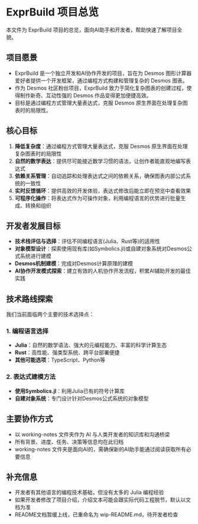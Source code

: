 # ExprBuild 项目总览

本文件为 ExprBuild 项目的总览，面向AI助手和开发者，帮助快速了解项目全貌。

## 项目愿景
- ExprBuild 是一个独立开发和AI协作开发的项目，旨在为 Desmos 图形计算器爱好者提供一个开发框架，通过编程方式构建和管理复杂的 Desmos 图表。
- 作为 Desmos 社区粉丝项目，ExprBuild 致力于简化复杂图表的创建过程，使得制作新奇、互动性强的 Desmos 作品变得更加便捷高效。
- 目标是通过编程方式管理大量表达式，克服 Desmos 原生界面在处理复杂图表时的局限性。

## 核心目标
1. **降低复杂度**：通过编程方式管理大量表达式，克服 Desmos 原生界面在处理复杂图表时的局限性
2. **自然的数学表达**：提供尽可能接近数学习惯的语法，让创作者能直观地编写表达式
3. **依赖关系管理**：自动追踪和处理表达式之间的依赖关系，确保图表内部公式系统的一致性
4. **实时反馈循环**：提供高效的开发体验，表达式修改后能立即在预览中查看效果
5. **可程序化操作**：将表达式作为可操作对象，利用编程语言的优势进行批量生成、转换和组织

## 开发者发展目标
- **技术栈评估与选择**：评估不同编程语言(Julia、Rust等)的适用性
- **对象模型设计**：探索使用现有库(如Symbolics.jl)或自建对象系统对Desmos公式系统进行建模
- **Desmos机制建模**：完成对Desmos计算原理的建模
- **AI协作开发模式探索**：建立有效的人机协作开发流程，积累AI辅助开发的最佳实践

## 技术路线探索

我们当前面临两个主要的技术选择点：

### 1. 编程语言选择
- **Julia**：自然的数学语法、强大的元编程能力、丰富的科学计算生态
- **Rust**：高性能、强类型系统、跨平台部署便捷
- **其他可能选项**：TypeScript、Python等

### 2. 表达式建模方法
- **使用Symbolics.jl**：利用Julia已有的符号计算库
- **自建对象系统**：专门设计针对Desmos公式系统的对象模型

## 主要协作方式
- 以 working-notes 文件夹作为 AI 与人类开发者的知识库和沟通桥梁
- 所有背景、进度、任务、决策等信息均在此归档
- working-notes 文件夹是面向AI的，需确保新的AI助手能通过阅读获取所有必要信息

## 补充信息
- 开发者有其他语言的编程技术基础，但没有太多的 Julia 编程经验
- 如果开发者修改了项目介绍，介绍文本可能会跟实际代码工程脱节，默认以文档为准
- README文档暂缓上线，已重命名为 wip-README.md，待开发者检查 